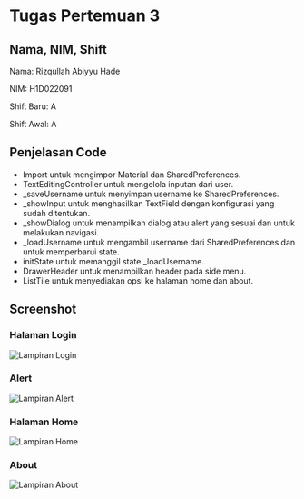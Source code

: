 # Tugas Pertemuan 3

## Nama, NIM, Shift
Nama: Rizqullah Abiyyu Hade

NIM: H1D022091

Shift Baru: A

Shift Awal: A

## Penjelasan Code
- Import untuk mengimpor Material dan SharedPreferences.
- TextEditingController untuk mengelola inputan dari user.
- _saveUsername untuk menyimpan username ke SharedPreferences.
- _showInput untuk menghasilkan TextField dengan konfigurasi yang sudah ditentukan.
- _showDialog untuk menampilkan dialog atau alert yang sesuai dan untuk melakukan navigasi.
- _loadUsername untuk mengambil username dari SharedPreferences dan untuk memperbarui state.
- initState untuk memanggil state _loadUsername.
- DrawerHeader untuk menampilkan header pada side menu.
- ListTile untuk menyediakan opsi ke halaman home dan about.

## Screenshot 
### Halaman Login
![Lampiran Login](Login.png)

### Alert
![Lampiran Alert](Alert.png)

### Halaman Home
![Lampiran Home](Home.png)

### About
![Lampiran About](About.png)
